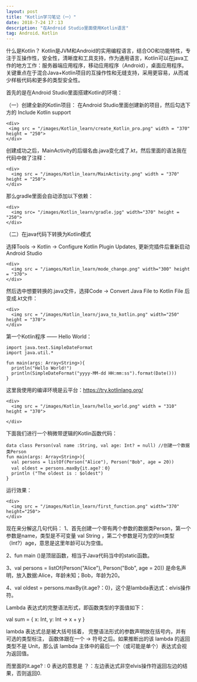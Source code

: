 ```yaml
---
layout: post
title: "Kotlin学习笔记（一）"
date: 2018-7-24 17：13
description: "在Android Studio里面使用Kotlin语言"
tag: Android、Kotlin
---
```

什么是Kotlin？
Kotlin是JVM和Android的实用编程语言，结合OO和功能特性，专注于互操作性，安全性，清晰度和工具支持，作为通用语言，Kotlin可以在java工作的地方工作：服务器端应用程序，移动应用程序（Android），桌面应用程序。
关键重点在于混合Java+Kotlin项目的互操作性和无缝支持，采用更容易，从而减少样板代码和更多的类型安全性。

 首先的是在Android Studio里面搭建Kotlin的环境：

 （一）创建全新的Kotlin项目：
 在Android Studio里面创建新的项目，然后勾选下方的 Include Kotlin support
 ```
 <div>
  <img src = "/images/Kotlin_learn/create_Kotlin_pro.png" width = "370" height = "250">
 </div>
 ```

创建成功之后，MainActivity的后缀名由.java变化成了.kt，然后里面的语法我在代码中做了注释：
```
<div>
  <img src = "/images/Kotlin_learn/MainActivity.png" width = "370" height = "250">
</div>
```

那么gradle里面会自动添加以下依赖：
```
<div>
  <img src= "/images/Kotlin_learn/gradle.jpg" width="370" height = "250">
</div>
```

（二）在java代码下转换为Kotlin模式

选择Tools -> Kotlin -> Configure Kotlin Plugin Updates, 更新完插件后重新启动Android Studio
```
<div>
  <img src = "/iamges/Kotlin_learn/mode_change.png" width="300" height = "370">
</div>
```

然后选中想要转换的.java文件，选择Code -> Convert Java File to Kotlin File 后变成.kt文件：
```
<div>
  <img src = "/images/Kotlin_learn/java_to_kotlin.png" width="250" height = "370">
</div>
```

第一个Kotlin程序 —— Hello World：
```
import java.text.SimpleDateFormat
import java.util.*

fun main(args: Array<String>){
  println("Hello World!")
  println(SimpleDateFormat("yyyy-MM-dd HH:mm:ss").format(Date()))
}

```
这里我使用的编译环境是云平台：https://try.kotlinlang.org/
```
<div>
  <img src = "/images/Kotlin_learn/hello_world.png" width = "310" height = "370">

</div>
```
下面我们进行一个稍微带逻辑的Kotlin函数代码：
```
data class Person(val name :String, val age: Int? = null) //创建一个数据类Person
fun main(args: Array<String>){
  val persons = listOf(Person("Alice"), Person("Bob", age = 20))
  val oldest = persons.maxBy{it.age?：0}
  println ("The oldest is : $oldest")
}
```

运行效果：
```
<div>
  <img src = "/images/Kotlin_learn/first_function.png" width="370" height="250">
</div>
```
现在来分解这几句代码：
1、首先创建一个带有两个参数的数据类Person，第一个参数是name，类型是不可变量 val String ，第二个参数是可为空的Int类型（Int?）age，意思是这里年龄可以为空值。

2、fun main ()是顶层函数，相当于Java代码当中的static函数。

3、val persons = listOf(Person("Alice"), Person("Bob", age = 20)) 是命名声明，放入数据:Alice，年龄未知；Bob，年龄为20。

4、val oldest = persons.maxBy{it.age?：0}，这个是lambda表达式：elvis操作符。

Lambda 表达式的完整语法形式，即函数类型的字面值如下：

val sum = { x: Int, y: Int -> x + y }

lambda 表达式总是被大括号括着， 完整语法形式的参数声明放在括号内，并有可选的类型标注， 函数体跟在一个 -> 符号之后。如果推断出的该 lambda 的返回类型不是 Unit，那么该 lambda 主体中的最后一个（或可能是单个）表达式会视为返回值。

而里面的it.age? : 0 表达的意思是 ？：左边表达式非空elvis操作符返回左边的结果，否则返回0.
